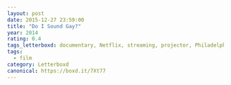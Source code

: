 ```yaml
---
layout: post 
date: 2015-12-27 23:59:00
title: "Do I Sound Gay?"
year: 2014
rating: 0.4
tags_letterboxd: documentary, Netflix, streaming, projector, Philadelphia, Leah
tags:
  - film
category: Letterboxd
canonical: https://boxd.it/7Xt77
---
```


